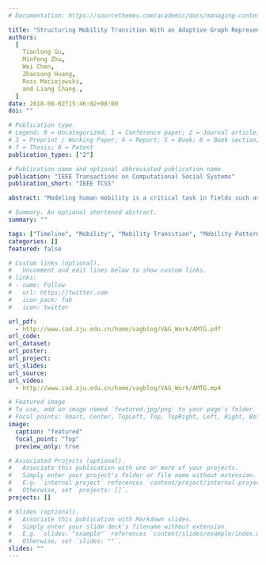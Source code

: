 ```yaml
---
# Documentation: https://sourcethemes.com/academic/docs/managing-content/

title: "Structuring Mobility Transition With an Adaptive Graph Representation."
authors:
  [
    Tianlong Gu,
    Minfeng Zhu,
    Wei Chen,
    Zhaosong Huang,
    Ross Maciejewski,
    and Liang Chang.,
  ]
date: 2018-08-02T15:46:02+08:00
doi: ""

# Publication type.
# Legend: 0 = Uncategorized; 1 = Conference paper; 2 = Journal article;
# 3 = Preprint / Working Paper; 4 = Report; 5 = Book; 6 = Book section;
# 7 = Thesis; 8 = Patent
publication_types: ["2"]

# Publication name and optional abbreviated publication name.
publication: "IEEE Transactions on Computational Social Systems"
publication_short: "IEEE TCSS"

abstract: "Modeling human mobility is a critical task in fields such as urban planning, ecology, and epidemiology. Given the current use of mobile phones, there is an abundance of data that can be used to create models of high reliability. Existing techniques can reveal the macro-patterns of crowd movement or analyze the trajectory of a person; however, they typically focus on geographical characteristics. This paper presents a graph-based approach for structuring crowd mobility transition over multiple granularities in the context of social behavior. The key to our approach is an adaptive data representation, the adaptive mobility transition graph, that is globally generated from citywide human mobility data by defining the temporal trends of human mobility and the interleaved transitions between different mobility patterns. We describe the design, creation and manipulation of the adaptive mobility transition graph and introduce a visual analysis system that supports the multi-faceted exploration of citywide human mobility patterns."

# Summary. An optional shortened abstract.
summary: ""

tags: ["Timeline", "Mobility", "Mobility Transition", "Mobility Patterns"]
categories: []
featured: false

# Custom links (optional).
#   Uncomment and edit lines below to show custom links.
# links:
# - name: Follow
#   url: https://twitter.com
#   icon_pack: fab
#   icon: twitter

url_pdf:
  - http://www.cad.zju.edu.cn/home/vagblog/VAG_Work/AMTG.pdf
url_code:
url_dataset:
url_poster:
url_project:
url_slides:
url_source:
url_video:
  - http://www.cad.zju.edu.cn/home/vagblog/VAG_Work/AMTG.mp4

# Featured image
# To use, add an image named `featured.jpg/png` to your page's folder.
# Focal points: Smart, Center, TopLeft, Top, TopRight, Left, Right, BottomLeft, Bottom, BottomRight.
image:
  caption: "featured"
  focal_point: "Top"
  preview_only: true

# Associated Projects (optional).
#   Associate this publication with one or more of your projects.
#   Simply enter your project's folder or file name without extension.
#   E.g. `internal-project` references `content/project/internal-project/index.md`.
#   Otherwise, set `projects: []`.
projects: []

# Slides (optional).
#   Associate this publication with Markdown slides.
#   Simply enter your slide deck's filename without extension.
#   E.g. `slides: "example"` references `content/slides/example/index.md`.
#   Otherwise, set `slides: ""`.
slides: ""
---
```

